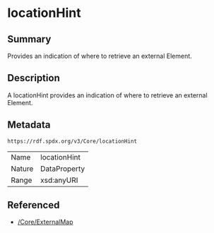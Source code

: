 <!-- Automatically generated by spec-parser v2.0.0 on 2024-01-26T22:18:46.241893+00:00 -->
<!-- SPDX-License-Identifier: Community-Spec-1.0 -->

# locationHint

## Summary

Provides an indication of where to retrieve an external Element.


## Description

A locationHint provides an indication of where to retrieve an external Element.


## Metadata

`https://rdf.spdx.org/v3/Core/locationHint`


| | |
|---|---|
| Name | locationHint |
| Nature | DataProperty |
| Range | xsd:anyURI |




## Referenced

- [/Core/ExternalMap](../../Core/Classes/ExternalMap.md)


